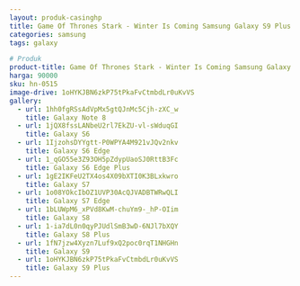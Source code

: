 ```yaml
---
layout: produk-casinghp
title: Game Of Thrones Stark - Winter Is Coming Samsung Galaxy S9 Plus Case
categories: samsung
tags: galaxy

# Produk
product-title: Game Of Thrones Stark - Winter Is Coming Samsung Galaxy S9 Plus Case
harga: 90000
sku: hn-0515
image-drive: 1oHYKJBN6zkP75tPkaFvCtmbdLr0uKvVS
gallery:
  - url: 1hh0fgRSsAdVpMx5gtQJnMc5Cjh-zXC_w
    title: Galaxy Note 8
  - url: 1jQX8fssLANbeU2rl7EkZU-vl-sWduqGI
    title: Galaxy S6
  - url: 1IjzohsDYYgtt-P0WPYA4M921vJQv2nkv
    title: Galaxy S6 Edge
  - url: 1_qGO55e3Z93OH5pZdypUaoSJ0RttB3Fc
    title: Galaxy S6 Edge Plus
  - url: 1gE2IKFeU2TX4os4X09bXTI0K3BLxkwro
    title: Galaxy S7
  - url: 1o08YOkcIbOZ1UVP30AcQJVADBTWRwQLI
    title: Galaxy S7 Edge
  - url: 1bLUWpM6_xPVd8KwM-chuYm9-_hP-OIim
    title: Galaxy S8
  - url: 1-ia7dL0n0qyPJUdlSmB3wD-6NJl7bXQY
    title: Galaxy S8 Plus
  - url: 1fN7jzw4Xyzn7Luf9xQ2poc0rqT1NHGHn
    title: Galaxy S9
  - url: 1oHYKJBN6zkP75tPkaFvCtmbdLr0uKvVS
    title: Galaxy S9 Plus
---
```


